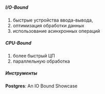 ##### I/O-Bound

1. быстрые устройства ввода-вывода, 
2. оптимизация обработки данных 
3. использование асинхронных операций

##### CPU-Bound

1. более быстрый ЦП 
2. параллельную обработка







##### Инструменты

**Postgres**: An IO Bound Showcase